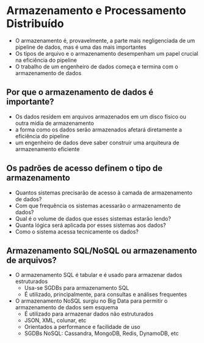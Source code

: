 # Armazenamento e Processamento Distribuído
- O armazenamento é, provavelmente, a parte mais negligenciada de um pipeline de dados, mas é uma das mais importantes
- Os tipos de arquivo e o armazenamento desempenham um papel crucial na eficiência do pipeline
- O trabalho de um engenheiro de dados começa e termina com o armazenamento de dados

## Por que o armazenamento de dados é importante?
- Os dados residem em arquivos armazenados em um disco físico ou outra mídia de armazenamento
- a forma como os dados serão armazenados afetará diretamente a eficiência do pipeline
- um engenheiro de dados deve saber construir uma arquiteura de armazenamento eficiente

## Os padrões de acesso definem o tipo de armazenamento
- Quantos sistemas precisarão de acesso à camada de armazenamento de dados?
- Com que frequência os sistemas acessarão o armazenamento de dados?
- Qual é o volume de dados que esses sistemas estarão lendo?
- Quanta lógica será aplicada por esses sistemas aos dados?
- Como o sistema acessa tecnicamente os dados?

## Armazenamento SQL/NoSQL ou armazenamento de arquivos?
- O armazenamento SQL é tabular e é usado para armazenar dados estruturados
    - Usa-se SGDBs para armazenamento SQL
    - É utilizado, principalmente, para consultas e análises frequentes
- O armazenamento NoSQL surgiu no Big Data para permitir o armazenamento de dados sem esquema
    - É utilizado para armazenar dados não estruturados
    - JSON, XML, colunar, etc
    - Orientados a performance e facilidade de uso
    - SGDBs NoSQL: Cassandra, MongoDB, Redis, DynamoDB, etc